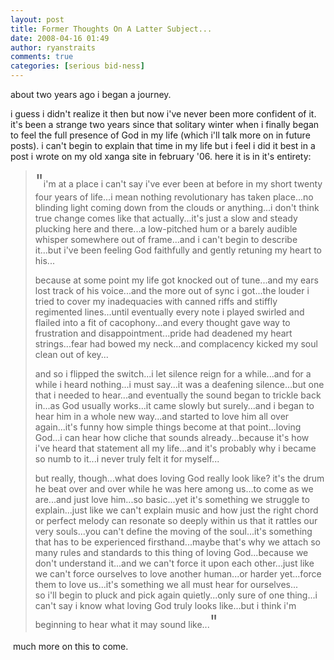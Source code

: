 ```yaml
---
layout: post
title: Former Thoughts On A Latter Subject...
date: 2008-04-16 01:49
author: ryanstraits
comments: true
categories: [serious bid-ness]
---
```

<p>about two years ago i began a journey.</p>
<p>i guess i didn't realize it then but now i've never been more confident of it. it's been a strange two years since that solitary winter when i finally began to feel the full presence of God in my life (which i'll talk more on in future posts). i can't begin to explain that time in my life but i feel i did it best in a post i wrote on my old xanga site in february '06. here it is in it's entirety:</p>
<blockquote>
<div align="left" style="text-align:left;">
<p><span style="font-size:200%;">"</span>i'm at a place i can't say i've ever been at before in my short twenty four years of life...i mean nothing revolutionary has taken place...no blinding light coming down from the clouds or anything...i don't think true change comes like that actually...it's just a slow and steady plucking here and there...a low-pitched hum or a barely audible whisper somewhere out of frame...and i can't begin to&nbsp;describe it...but i've been feeling God faithfully and gently retuning my heart to his...</p>
<p>because at some point my life got knocked out of tune...and my ears lost track of his voice...and the more out of&nbsp;sync i got...the louder i tried to cover my inadequacies with&nbsp;canned riffs and stiffly regimented lines...until eventually every note i played&nbsp;swirled and flailed&nbsp;into a&nbsp;fit of cacophony...and every thought gave way to frustration and disappointment...pride had deadened my heart strings...fear had bowed my neck...and complacency kicked my soul clean out of key...</p>
<p>and so i flipped the switch...i let silence reign for a while...and for a while i heard nothing...i must say...it was a deafening silence...but one that i needed to hear...and&nbsp;eventually the sound began to trickle back in...as God&nbsp;usually works...it came slowly but surely...and i began to hear him in a whole new way...and started to love him all over again...it's funny how simple things become at that point...loving God...i can hear how cliche that sounds already...because it's how i've heard that statement all my life...and it's probably why i became so numb to it...i never truly felt it for myself...</p>
<p>but really, though...what does loving God really look like? it's the drum he beat over and over while he was here among us...to&nbsp;come as we are...and just&nbsp;love him...so basic...yet it's something we struggle to explain...just like&nbsp;we can't explain music and how just the right chord or perfect melody can resonate so deeply within&nbsp;us that it rattles our very souls...you can't define the moving of the soul...it's something that has to be experienced firsthand...maybe that's why we attach so many rules and standards to this thing of loving God...because we don't understand it...and we can't force it upon each other...just like we can't force ourselves to love another human...or harder yet...force them to love us...it's something we all must hear for ourselves...<br />so i'll begin to pluck and pick again quietly...only sure of one thing...i can't say i know what loving God truly looks like...but&nbsp;i think i'm beginning to hear what it may sound like...<span style="font-size:200%;">"</span></p>
</div>
</blockquote>
<div align="left" style="text-align:left;">
<p>&nbsp;much more on this to come.</p>
</div>

